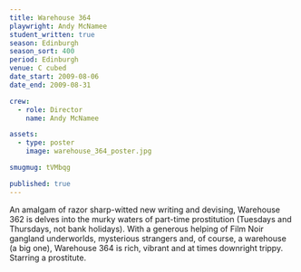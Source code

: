 ```yaml
---
title: Warehouse 364
playwright: Andy McNamee
student_written: true
season: Edinburgh
season_sort: 400
period: Edinburgh
venue: C cubed
date_start: 2009-08-06
date_end: 2009-08-31

crew:
  - role: Director
    name: Andy McNamee

assets:
  - type: poster
    image: warehouse_364_poster.jpg

smugmug: tVMbqg

published: true
---
```


An amalgam of razor sharp-witted new writing and devising, Warehouse 362 is delves into the murky waters of part-time prostitution (Tuesdays and Thursdays, not bank holidays). With a generous helping of Film Noir gangland underworlds, mysterious strangers and, of course, a warehouse (a big one), Warehouse 364 is rich, vibrant and at times downright trippy. Starring a prostitute.
